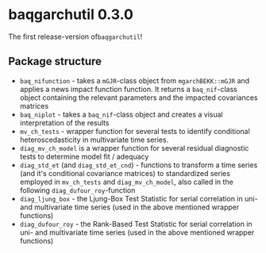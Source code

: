 # baqgarchutil 0.3.0

The first release-version of`baqgarchutil`!

## Package structure

*   `baq_nifunction` - takes a `mGJR`-class object from `mgarchBEKK::mGJR` and 
    applies a news impact function function. It returns a `baq_nif`-class
    object containing the relevant parameters and the impacted covariances
    matrices
*   `baq_niplot` - takes a `baq_nif`-class object and creates a visual 
    interpretation of the results
*   `mv_ch_tests` - wrapper function for several tests to identify 
    conditional heteroscedasticity in multivariate time series.
*   `diag_mv_ch_model` is a wrapper function for several residual diagnostic 
    tests to determine model fit / adequacy
*   `diag_std_et` (and `diag_std_et_cnd`) - functions to transform a time 
    series (and it's conditional covariance matrices) to standardized series
    employed in `mv_ch_tests` and `diag_mv_ch_model`, also called in the
    following `diag_dufour_roy`-function
*   `diag_ljung_box` - the Ljung-Box Test Statistic for serial correlation in 
    uni- and multivariate time series (used in the above mentioned wrapper 
    functions)
*   `diag_dufour_roy` - the Rank-Based Test Statistic for serial correlation in 
    uni- and multivariate time series (used in the above mentioned wrapper 
    functions)
    
    



